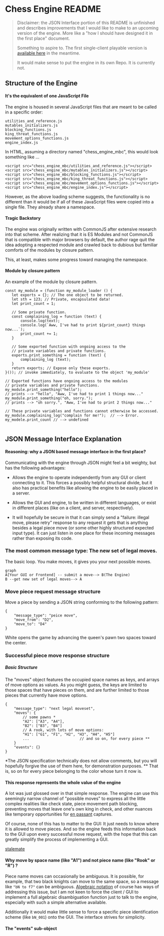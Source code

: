 # Chess Engine README


> Disclaimer: the JSON Interface portion of this README is unfinished and describes improvements that I would like to make to an upcoming version of the engine. More like a "how I should have designed it in the first place" document. 
> 
> Something to aspire to. The first single-client playable version is [available here](https://chess-game-gules.vercel.app/ "https://chess-game-gules.vercel.app/")
in the meantime.
>
> It would make sense to put the engine in its own Repo. It is currently not. 
## Structure of the Engine

#### It's the equivalent of one JavaScript File
The engine is housed in several JavaScript files that are meant to be called in a specific order: 
```
utilities_and_reference.js
mutables_initializers.js
blocking_functions.js
king_threat_functions.js
movement_options_functions.js
engine_index.js
```
 In HTML, assuming a directory named "chess_engine_mbc", this would look something like ...  
```
<script src="chess_engine_mbc/utilities_and_reference.js"></script>
<script src="chess_engine_mbc/mutables_initializers.js"></script>
<script src="chess_engine_mbc/blocking_functions.js"></script>
<script src="chess_engine_mbc/king_threat_functions.js"></script>
<script src="chess_engine_mbc/movement_options_functions.js"></script>
<script src="chess_engine_mbc/engine_index.js"></script>
```
However, as the above loading scheme suggests, the functionality is no different than it would be if all of these JavaScript files were copied into a single file. They already share a namespace. 

#### Tragic Backstory
The engine was originally written with CommonJS after extensive research into that scheme. After realizing that it is ES Modules and not CommonJS that is compatible with major browsers by default, the author rage quit the idea adopting a respected module and crawled back to dubious but familiar comforts of the modules by closure pattern.  

This, at least, makes some progress toward managing the namespace. 

#### Module by closure pattern
An example of the module by closure pattern. 
```
const my_module = (function my_module_loader () {
   let exports = {}; // The one object to be returned. 
   let sth = 123; // Private, encapsulated data! 
   let print_count = 1;
   
   // Some private function. 
   const complaining_log = function (text) {
       console.log(text);
       console.log(`Aww, I've had to print ${print_count} things now...`);
       print_count += 1;
   }   
   
   // Some exported function with ongoing access to the 
   // private variables and private functions. 
   exports.print_something = function (text) { 
       complaining_log (text); 
   }
   return exports; // Expose only these exports.
}()); // invoke immediately, to evaluate to the object 'my_module'

// Exported functions have ongoing access to the modules 
// private variables and private functions. 
my_module.print_something("hello");
// prints --> "hello", "Aww, I've had to print 1 things now..."
my_module.print_something("oh, sorry.");
// prints --> "oh sorry.", "Aww, I've had to print 2 things now..."

// These private variables and functions cannot otherwise be accessed. 
my_module.complaining_log("complain for me!");  // --> Error. 
my_modele.print_count // --> undefined


```

## JSON Message Interface Explanation
#### Reasoning: why a JSON based message interface in the first place?
Communicating with the engine through JSON might feel a bit weighty, but has the following advantages:
* Allows the engine to operate independently from any GUI or client connecting to it. This forces a possibly helpful structural divide, but it also has practical benefits like allowing the engine to be easily placed in a server. 

* Allows the GUI and engine, to be written in different languages, or exist in different places (like on a client, and server, respectively).

*  It will hopefully be secure in that it can simply send a "failure: illegal move, please retry" response to any request it gets that is anything besides a legal piece move (or some other highly structured expected input type). It can just listen in one place for these incoming messages rather than exposing its code. 

### The most common message type: The new set of legal moves.
The basic loop. You make moves, it gives you your next possible moves. 


```mermaid
graph 
A[Your GUI or Frontend] -- submit a move--> B(The Engine)
B --get new set of legal moves--> A
```
### Move piece request message structure
Move a piece by sending a JSON string conforming to the following pattern:
```
{
    "message_type": "peice move", 
    "move_from": "D2",
    "move_to": "D4"
}
```
White opens the game by advancing the queen's pawn two spaces toward the center.
 
### Successful piece move response structure

##### Basic Structure
The "moves" object features the occupied space names as keys, and arrays of move options as values. As you might guess, the keys are limited to those spaces that have pieces on them, and are further limited to those pieces that currently have move options. 
```
{
    "message_type": "next legal moveset",
    "moves": {
        // some pawns * 
        "A2": ["A3", "A4"],  
        "B2": ["B3", "B4"]
        // A rook, with lots of move options:
        "H1": ["G1", "F1", "H2", "H3", "H4", "H5"] 
        ...                       // and so on, for every piece **
    }
    "events": {}
}
```


\*The JSON specification technically does not allow comments, but you will hopefully forgive the use of them here, for demonstration purposes. 
\** That is, so on for every piece belonging to the color whose turn it now is. 

#### This response represents the whole value of the engine
A lot was just glossed over in that simple response. The engine can use this seemingly narrow channel of "possible moves" to express all the little complex realities like check state, piece movement path blocking, preventing moves that leave one's own king in check, and other nuances like temporary opportunities for [en passant](https://en.wikipedia.org/wiki/En_passant) captures.

Of course, none of this has to matter to the GUI: It just needs to know where it is allowed to move pieces. And so the engine feeds this information back to the GUI upon every successful move request, with the hope that this can greatly simplify the process of implementing a GUI. 

[stalemate](https://en.wikipedia.org/wiki/Stalemate)

#### Why move by space name (like "A1") and not piece name (like "Rook" or "R") ? 
Piece name moves can occasionally be ambiguous. It is possible, for example, that two black knights can move to the same space, so a message like `"bN to f7"` can be ambiguous. [Algebraic notation](https://en.wikipedia.org/wiki/Algebraic_notation_(chess)) of course has ways of addressing this issue, but I am not keen to force the client / GUI to implement a full algebraic disambiguation function just to talk to the engine, especially with such a simple alternative available. 

Additionally it would make little sense to force a specific piece identification scheme (like `bN_001`) onto the GUI. The interface strives for simplicity. 

#### The "events" sub-object
